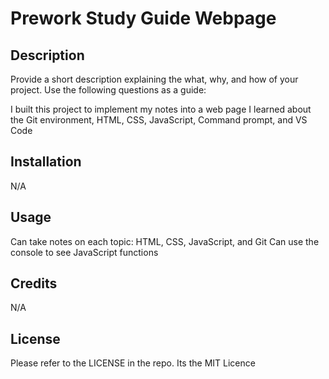 # Prework Study Guide Webpage

## Description

Provide a short description explaining the what, why, and how of your project. Use the following questions as a guide:

I built this project to implement my notes into a web page
I learned about the Git environment, HTML, CSS, JavaScript, Command prompt, and VS Code

## Installation

N/A

## Usage

Can take notes on each topic: HTML, CSS, JavaScript, and Git
Can use the console to see JavaScript functions 

## Credits

N/A

## License

Please refer to the LICENSE in the repo.
Its the MIT Licence